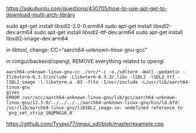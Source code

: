 https://askubuntu.com/questions/430705/how-to-use-apt-get-to-download-multi-arch-library

sudo apt-get install libsdl2-2.0-0:arm64
sudo apt-get install libsdl2-dev:arm64
sudo apt-get install libsdl2-ttf-dev:arm64
sudo apt-get install libsdl2-image-dev:arm64

in libtool, change: CC="aarch64-unknown-linux-gnu-gcc"

in cimgui/backend/opengl, REMOVE everything related to opengl




	aarch64-unknown-linux-gnu-cc ./src/*.c -o./sdlterm -Wall -pedantic -Ilibvterm-0.3.3/include -Llibvterm-0.3.3/.libs -lSDL2 -lSDL2_ttf -lSDL2_image -l:libvterm.a -O3 -flto -I/usr/include -L/usr/lib/aarch64-linux-gnu
	gives
	ERROR /usr/xcc/aarch64-unknown-linux-gnu/lib/gcc/aarch64-unknown-linux-gnu/12.3.0/../../../../aarch64-unknown-linux-gnu/bin/ld.bfd: /usr/lib/aarch64-linux-gnu/libSDL2_image.so: undefined reference to `png_set_strip_16@PNG16_0'


https://github.com/Tyyppi77/imgui_sdl/blob/master/example.cpp
